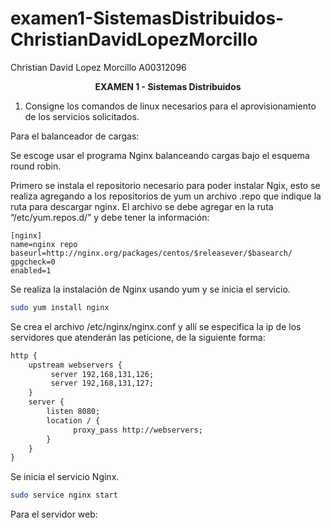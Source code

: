 # examen1-SistemasDistribuidos-ChristianDavidLopezMorcillo

Christian David Lopez Morcillo
A00312096


<b> <p ALIGN=center> EXAMEN 1 - Sistemas Distribuidos <p> </b>


1. Consigne los comandos de linux necesarios para el aprovisionamiento de los servicios solicitados.

Para el balanceador de cargas:

Se escoge usar el programa Nginx balanceando cargas bajo el esquema round robin.

Primero se instala el repositorio necesario para poder instalar Ngix, esto se realiza agregando a los repositorios de yum un archivo .repo que indique la ruta para descargar nginx. El archivo se debe agregar en la ruta “/etc/yum.repos.d/” y debe tener la información:
```text
[nginx]
name=nginx repo
baseurl=http://nginx.org/packages/centos/$releasever/$basearch/
gpgcheck=0
enabled=1
```

Se realiza la instalación de Nginx usando yum y se inicia el servicio.
```sh
sudo yum install nginx
```

Se crea el archivo /etc/nginx/nginx.conf y allí se especifica la ip de los servidores que atenderán las peticione, de la siguiente forma:
```txt
http {
    upstream webservers {
         server 192,168,131,126;
         server 192,168,131,127;
    }
    server {
        listen 8080;
        location / {
              proxy_pass http://webservers;
        }
    }
}
```
Se inicia el servicio Nginx.
```sh
sudo service nginx start
```

Para el servidor web:

